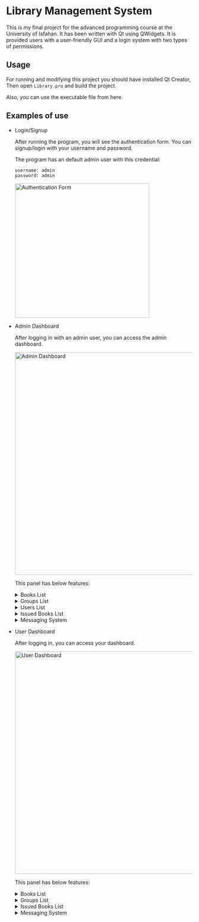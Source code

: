 
# Library Management System
This is my final project for the advanced programming course at the University of Isfahan. It has been written with Qt using QWidgets.
It is provided users with a user-friendly GUI and a login system with two types of permissions.
## Usage

For running and modifying this project you should have installed Qt Creator, Then open `Library.pro` and build the project. 

Also, you can use the executable file from here.
## Examples of use

- Login/Signup

    After running the program, you will see the authentication form.
    You can signup/login with your username and password.
        
    The program has an default admin user with this credential:
    ```
    username: admin
    password: admin
    ```
    
    <img src="https://user-images.githubusercontent.com/22191288/187410883-ab7a0263-76a1-454b-8c07-b38cfb181312.jpg" alt="Authentication Form" width="362px" higth="263px">


- Admin Dashboard

    After logging in with an admin user, you can access the admin dashboard.

    <img src="https://user-images.githubusercontent.com/22191288/187414007-141040cc-e5c0-41a3-81dc-a510f6a309d9.jpg" alt="Admin Dashboard" width="600px" higth="450px">

    This panel has below features:
	
	<details>
	<summary>Books List</summary>
	
	 You can add, edit, and delete a book in this panel. Also, you can filter and sort the books based on their different parameters.
	 
	<img src="https://user-images.githubusercontent.com/22191288/187424962-0e40500a-ddb7-4e00-9f6b-d3ff2ec8d451.jpg" alt="Admin Dashboard | Books List" width="600px" higth="450px">
	
	</details>
	
	<details>
	<summary>Groups List</summary>
	
	 You can add, edit, and delete a group in this panel. Also, you can see books and their details in each group.
	 
	<img src="https://user-images.githubusercontent.com/22191288/187428734-f89cd38d-3cba-47d4-8de7-c7b5f957c0b8.jpg" alt="Admin Dashboard | Groups List" width="600px" higth="450px">
	
	</details>
	
	<details>
	<summary>Users List</summary>
	
	 You can edit(change password, give admin access) and delete a user in this panel.
	 
	 **Note:** Passwords are stored with the `SHA-256` algorithm. 

	<img src="https://user-images.githubusercontent.com/22191288/187431288-cbf364e4-1d30-49ca-8fff-18bc25bef1b8.jpg" alt="Admin Dashboard | Users List" width="600px" higth="450px">
	
	</details>
	
	<details>
	<summary>Issued Books List</summary>
	
	 In this panel, You can view books that have been issued by users.

	 **Note:** If the expiration date of a record is close, the row color of it will be yellow and if it is passed, the color will be red.

	<img src="https://user-images.githubusercontent.com/22191288/187437092-34573821-72af-4e2b-91e5-f61da5d583bc.jpg" alt="Admin Dashboard | Issued Books List" width="600px" higth="450px">
	
	</details>
	
	<details>
	<summary>Messaging System</summary>

	 You can send messages to other users and receive messages from them too.

	<img src="https://user-images.githubusercontent.com/22191288/187445265-fd35addb-0e60-4305-8b89-897be8971fb6.jpg" alt="Inbox Panel" width="600px" higth="450px">
	
	<img src="https://user-images.githubusercontent.com/22191288/187445410-07ff1c4f-0539-4d2a-a1a7-0fa490b2d0bc.jpg" alt="Outbox Panel" width="600px" higth="450px">

	<img src="https://user-images.githubusercontent.com/22191288/187445497-0b4b16c1-73ba-4bfe-8ed7-e11b721fab05.jpg" alt="Compose Panel" width="600px" higth="450px">

	</details> 


- User Dashboard

    After logging in, you can access your dashboard.

    <img src="https://user-images.githubusercontent.com/22191288/187434624-f874185c-e9a8-45d8-a64b-3653f5122113.jpg" alt="User Dashboard" width="600px" higth="450px">

    This panel has below features:
	
	<details>
	<summary>Books List</summary>
	
	 You can see and issue books in this panel. Also, you can filter and sort the books based on their different parameters.
	 
	 **Note:** If the expiration date of a book that you have issued has passed, you can not issue a new book!

	<img src="https://user-images.githubusercontent.com/22191288/187447633-5efa7bb1-4b49-4eb3-9379-7b6c410a19a9.jpg" alt="User Dashboard | Books List" width="600px" higth="450px">
	
	</details>
	
	<details>
	<summary>Groups List</summary>
	
	 You can see and search groups of books in this panel. Also, you can see books and their details in each group.
	 
	<img src="https://user-images.githubusercontent.com/22191288/187456289-fd6af0fc-a533-4803-9456-645fd53d6c50.jpg" alt="User Dashboard | Groups List" width="600px" higth="450px">
	
	</details>
	
	<details>
	<summary>Issued Books List</summary>

	 You can see and return books that you have issued in this panel.
	 
	 **Note:** If the expiration date of a record is close, the row color of it will be yellow and if it is passed, the color will be red.
	 
	<img src="https://user-images.githubusercontent.com/22191288/187455641-744681a1-4538-44f7-a0fd-383bf44ef0bc.jpg" alt="User Dashboard | Issued Books List" width="600px" higth="450px">
	
	</details>
	
	
	<details>
	<summary>Messaging System</summary>

	 You can send messages to other users and receive messages from them too.
	 
	 **Note:** If the expiration date of a book that you have issued is closed or passed, the system will send you a message.

	<img src="https://user-images.githubusercontent.com/22191288/187458270-e406cebf-2f1a-4a67-b1ed-0ed5837cbc1a.jpg" alt="Inbox Panel" width="600px" higth="450px">
	
	</details> 
